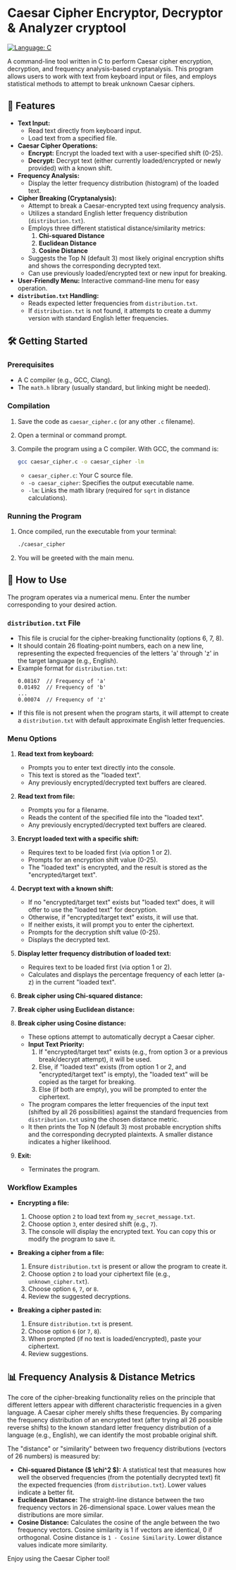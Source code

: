 # Caesar Cipher Encryptor, Decryptor & Analyzer  cryptool

[![Language: C](https://img.shields.io/badge/Language-C-blue.svg)](https://en.wikipedia.org/wiki/C_(programming_language))

A command-line tool written in C to perform Caesar cipher encryption, decryption, and frequency analysis-based cryptanalysis. This program allows users to work with text from keyboard input or files, and employs statistical methods to attempt to break unknown Caesar ciphers.

## 🌟 Features

* **Text Input:**
  * Read text directly from keyboard input.
  * Load text from a specified file.
* **Caesar Cipher Operations:**
  * **Encrypt:** Encrypt the loaded text with a user-specified shift (0-25).
  * **Decrypt:** Decrypt text (either currently loaded/encrypted or newly provided) with a known shift.
* **Frequency Analysis:**
  * Display the letter frequency distribution (histogram) of the loaded text.
* **Cipher Breaking (Cryptanalysis):**
  * Attempt to break a Caesar-encrypted text using frequency analysis.
  * Utilizes a standard English letter frequency distribution (`distribution.txt`).
  * Employs three different statistical distance/similarity metrics:
    1. **Chi-squared Distance**
    2. **Euclidean Distance**
    3. **Cosine Distance**
  * Suggests the Top N (default 3) most likely original encryption shifts and shows the corresponding decrypted text.
  * Can use previously loaded/encrypted text or new input for breaking.
* **User-Friendly Menu:** Interactive command-line menu for easy operation.
* **`distribution.txt` Handling:**
  * Reads expected letter frequencies from `distribution.txt`.
  * If `distribution.txt` is not found, it attempts to create a dummy version with standard English letter frequencies.

## 🛠️ Getting Started

### Prerequisites

* A C compiler (e.g., GCC, Clang).
* The `math.h` library (usually standard, but linking might be needed).

### Compilation

1. Save the code as `caesar_cipher.c` (or any other `.c` filename).
2. Open a terminal or command prompt.
3. Compile the program using a C compiler. With GCC, the command is:

   ```bash
   gcc caesar_cipher.c -o caesar_cipher -lm
   ```

   * `caesar_cipher.c`: Your C source file.
   * `-o caesar_cipher`: Specifies the output executable name.
   * `-lm`: Links the math library (required for `sqrt` in distance calculations).

### Running the Program

1. Once compiled, run the executable from your terminal:

   ```bash
   ./caesar_cipher
   ```
2. You will be greeted with the main menu.

## 📖 How to Use

The program operates via a numerical menu. Enter the number corresponding to your desired action.

### `distribution.txt` File

* This file is crucial for the cipher-breaking functionality (options 6, 7, 8).
* It should contain 26 floating-point numbers, each on a new line, representing the expected frequencies of the letters 'a' through 'z' in the target language (e.g., English).
* Example format for `distribution.txt`:
  ```
  0.08167  // Frequency of 'a'
  0.01492  // Frequency of 'b'
  ...
  0.00074  // Frequency of 'z'
  ```
* If this file is not present when the program starts, it will attempt to create a `distribution.txt` with default approximate English letter frequencies.

### Menu Options

1. **Read text from keyboard:**

   * Prompts you to enter text directly into the console.
   * This text is stored as the "loaded text".
   * Any previously encrypted/decrypted text buffers are cleared.
2. **Read text from file:**

   * Prompts you for a filename.
   * Reads the content of the specified file into the "loaded text".
   * Any previously encrypted/decrypted text buffers are cleared.
3. **Encrypt loaded text with a specific shift:**

   * Requires text to be loaded first (via option 1 or 2).
   * Prompts for an encryption shift value (0-25).
   * The "loaded text" is encrypted, and the result is stored as the "encrypted/target text".
4. **Decrypt text with a known shift:**

   * If no "encrypted/target text" exists but "loaded text" does, it will offer to use the "loaded text" for decryption.
   * Otherwise, if "encrypted/target text" exists, it will use that.
   * If neither exists, it will prompt you to enter the ciphertext.
   * Prompts for the decryption shift value (0-25).
   * Displays the decrypted text.
5. **Display letter frequency distribution of loaded text:**

   * Requires text to be loaded first (via option 1 or 2).
   * Calculates and displays the percentage frequency of each letter (a-z) in the current "loaded text".
6. **Break cipher using Chi-squared distance:**
7. **Break cipher using Euclidean distance:**
8. **Break cipher using Cosine distance:**

   * These options attempt to automatically decrypt a Caesar cipher.
   * **Input Text Priority:**
     1. If "encrypted/target text" exists (e.g., from option 3 or a previous break/decrypt attempt), it will be used.
     2. Else, if "loaded text" exists (from option 1 or 2, and "encrypted/target text" is empty), the "loaded text" will be copied as the target for breaking.
     3. Else (if both are empty), you will be prompted to enter the ciphertext.
   * The program compares the letter frequencies of the input text (shifted by all 26 possibilities) against the standard frequencies from `distribution.txt` using the chosen distance metric.
   * It then prints the Top N (default 3) most probable encryption shifts and the corresponding decrypted plaintexts. A smaller distance indicates a higher likelihood.
9. **Exit:**

   * Terminates the program.

### Workflow Examples

* **Encrypting a file:**

  1. Choose option `2` to load text from `my_secret_message.txt`.
  2. Choose option `3`, enter desired shift (e.g., `7`).
  3. The console will display the encrypted text. You can copy this or modify the program to save it.
* **Breaking a cipher from a file:**

  1. Ensure `distribution.txt` is present or allow the program to create it.
  2. Choose option `2` to load your ciphertext file (e.g., `unknown_cipher.txt`).
  3. Choose option `6`, `7`, or `8`.
  4. Review the suggested decryptions.
* **Breaking a cipher pasted in:**

  1. Ensure `distribution.txt` is present.
  2. Choose option `6` (or `7`, `8`).
  3. When prompted (if no text is loaded/encrypted), paste your ciphertext.
  4. Review suggestions.

## 📊 Frequency Analysis & Distance Metrics

The core of the cipher-breaking functionality relies on the principle that different letters appear with different characteristic frequencies in a given language.
A Caesar cipher merely shifts these frequencies. By comparing the frequency distribution of an encrypted text (after trying all 26 possible reverse shifts) to the known standard letter frequency distribution of a language (e.g., English), we can identify the most probable original shift.

The "distance" or "similarity" between two frequency distributions (vectors of 26 numbers) is measured by:

* **Chi-squared Distance ($ \chi^2 $):** A statistical test that measures how well the observed frequencies (from the potentially decrypted text) fit the expected frequencies (from `distribution.txt`). Lower values indicate a better fit.
* **Euclidean Distance:** The straight-line distance between the two frequency vectors in 26-dimensional space. Lower values mean the distributions are more similar.
* **Cosine Distance:** Calculates the cosine of the angle between the two frequency vectors. Cosine similarity is 1 if vectors are identical, 0 if orthogonal. Cosine distance is `1 - Cosine Similarity`. Lower distance values indicate more similarity.

Enjoy using the Caesar Cipher tool!
